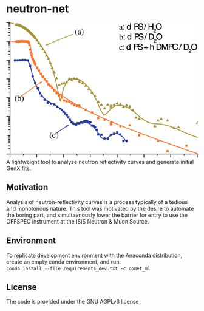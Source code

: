 # neutron-net
![neutron-curve](/neutron-net/resources/neutron-curve.png) <br />
A lightweight tool to analyse neutron reflectivity curves and generate initial GenX fits.

## Motivation
Analysis of neutron-reflectivity curves is a process typically of a tedious and monotonous nature. This tool was motivated by the desire to automate the boring part, and simultaenously lower the barrier for entry to use the OFFSPEC instrument at the ISIS Neutron & Muon Source.

## Environment
To replicate development environment with the Anaconda distribution, create an empty conda environment, and run: <br />
```conda install --file requirements_dev.txt -c comet_ml```

## License
The code is provided under the GNU AGPLv3 license
